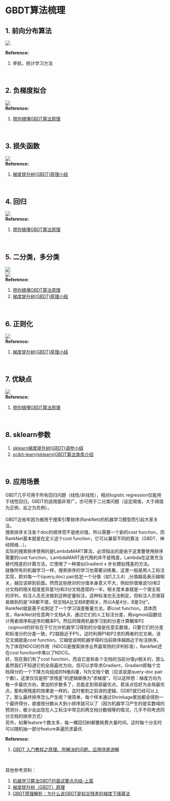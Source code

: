 # GBDT算法梳理

## 1. 前向分布算法
![](https://github.com/Drizzle-Zhang/practice/blob/master/ensemble_learning/Supp_Task2/FSA1.png)<br>


**Reference:**<br>
1. 李航，统计学习方法<br>
<br>


## 2. 负梯度拟合
![](https://github.com/Drizzle-Zhang/practice/blob/master/ensemble_learning/Supp_GBDT/futidunihe.png)<br>
**Reference:**<br>
1. [带你搞懂GBDT算法原理](https://blog.csdn.net/akirameiao/article/details/80009155)<br>
<br>

## 3. 损失函数
![](https://github.com/Drizzle-Zhang/practice/blob/master/ensemble_learning/Supp_GBDT/loss_function.png)<br>
**Reference:**<br>
1. [梯度提升树(GBDT)原理小结 ](https://www.cnblogs.com/pinard/p/6140514.html)<br>
<br>

## 4. 回归
![](https://github.com/Drizzle-Zhang/practice/blob/master/ensemble_learning/Supp_GBDT/regression.png)<br>
**Reference:**<br>
1. [带你搞懂GBDT算法原理](https://blog.csdn.net/akirameiao/article/details/80009155)<br>
<br>

## 5. 二分类，多分类
![](https://github.com/Drizzle-Zhang/practice/blob/master/ensemble_learning/Supp_GBDT/double_classification.png)<br>
![](https://github.com/Drizzle-Zhang/practice/blob/master/ensemble_learning/Supp_GBDT/multi_classification.png)<br>
**Reference:**<br>
1. [带你搞懂GBDT算法原理](https://blog.csdn.net/akirameiao/article/details/80009155)<br>
2. [梯度提升树(GBDT)原理小结 ](https://www.cnblogs.com/pinard/p/6140514.html)<br>
<br>

## 6. 正则化
![](https://github.com/Drizzle-Zhang/practice/blob/master/ensemble_learning/Supp_GBDT/normalization.png)<br>
**Reference:**<br>
1. [梯度提升树(GBDT)原理小结 ](https://www.cnblogs.com/pinard/p/6140514.html)<br>
<br>

## 7. 优缺点
![](https://github.com/Drizzle-Zhang/practice/blob/master/ensemble_learning/Supp_GBDT/advantages.png)<br>
**Reference:**<br>
1. [带你搞懂GBDT算法原理](https://blog.csdn.net/akirameiao/article/details/80009155)<br>
<br>

## 8. sklearn参数
1. [sklearn梯度提升树(GBDT)调参小结](https://blog.csdn.net/lynn_001/article/details/85339034)<br>
2. [scikit-learn(sklearn)GBDT算法类库介绍](http://blog.sina.com.cn/s/blog_62970c250102xg5j.html)<br>
<br>

## 9. 应用场景
GBDT几乎可用于所有回归问题（线性/非线性），相对logistic regression仅能用于线性回归，GBDT的适用面非常广。亦可用于二分类问题（设定阈值，大于阈值为正例，反之为负例）。<br>
<br>
GBDT近些年因为被用于搜索引擎排序(RankNet)的机器学习模型而引起大家关注。<br>
搜索排序关注各个doc的顺序而不是绝对值，所以需要一个新的cost function，而RankNet基本就是在定义这个cost function，它可以兼容不同的算法（GBDT、神经网络...）。<br>
实际的搜索排序使用的是LambdaMART算法，必须指出的是由于这里要使用排序需要的cost function，LambdaMART迭代用的并不是残差。Lambda在这里充当替代残差的计算方法，它使用了一种类似Gradient x 步长模拟残差的方法。<br>
就像所有的机器学习一样，搜索排序的学习也需要训练集，这里一般是用人工标注实现，即对每一个(query,doc) pair给定一个分值（如1,2,3,4）,分值越高表示越相关，越应该排到前面。然而这些绝对的分值本身意义不大，例如你很难说1分和2分文档的相关程度差异是1分和3分文档差距的一半。相关度本身就是一个很主观的评判，标注人员无法做到这种定量标注，这种标准也无法制定。但标注人员很容易做到的是”AB都不错，但文档A比文档B更相关，所以A是4分，B是3分“。RankNet就是基于此制定了一个学习误差衡量方法，即cost function。具体而言，RankNet对任意两个文档A,B，通过它们的人工标注分差，用sigmoid函数估计两者顺序和逆序的概率P1。然后同理用机器学习到的分差计算概率P2（sigmoid的好处在于它允许机器学习得到的分值是任意实数值，只要它们的分差和标准分的分差一致，P2就趋近于P1）。这时利用P1和P2求的两者的交叉熵，该交叉熵就是cost function。它越低说明机器学得的当前排序越趋近于标注排序。为了体现NDCG的作用（NDCG是搜索排序业界最常用的评判标准），RankNet还在cost function中乘以了NDCG。<br>
好，现在我们有了cost function，而且它是和各个文档的当前分值yi相关的，那么虽然我们不知道它的全局最优方向，但可以求导求Gradient，Gradient即每个文档得分的一个下降方向组成的N维向量，N为文档个数（应该说是query-doc pair个数）。这里仅仅是把”求残差“的逻辑替换为”求梯度“，可以这样想：梯度方向为每一步最优方向，累加的步数多了，总能走到局部最优点，若该点恰好为全局最优点，那和用残差的效果是一样的。这时套到之前讲的逻辑，GDBT就已经可以上了。那么最终排序怎么产生呢？很简单，每个样本通过Shrinkage累加都会得到一个最终得分，直接按分数从大到小排序就可以了（因为机器学习产生的是实数域的预测分，极少会出现在人工标注中常见的两文档分数相等的情况，几乎不同考虑同分文档的排序方式）<br>
另外，如果feature个数太多，每一棵回归树都要耗费大量时间，这时每个分支时可以随机抽一部分feature来遍历求最优.<br>

**Reference:**<br>
1. [GBDT 入门教程之原理、所解决的问题、应用场景讲解](https://blog.csdn.net/molu_chase/article/details/78111148)<br>
<br>

其他参考资料：<br>
1. [机器学习算法GBDT的面试要点总结-上篇 ](https://www.cnblogs.com/ModifyRong/p/7744987.html)<br>
2. [梯度提升树（GBDT）原理 ](http://blog.sina.com.cn/s/blog_62970c250102xg5c.html)<br>
3. [GBDT原理解析：为什么说GBDT是拟合残差的梯度下降算法](https://blog.csdn.net/nickzzzhu/article/details/81539138)
<br>





